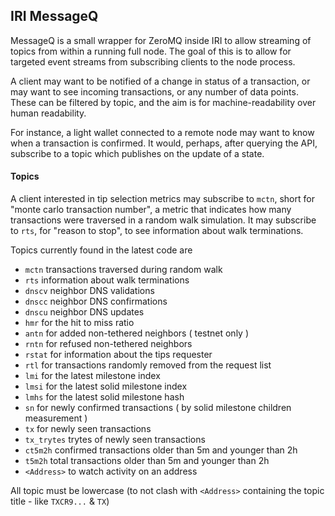 ## IRI MessageQ

MessageQ is a small wrapper for ZeroMQ inside IRI to allow streaming 
of topics from within a running full node. The goal of this is to allow
for targeted event streams from subscribing clients to the node process.

A client may want to be notified of a change in status of a transaction,
or may want to see incoming transactions, or any number of data points.
These can be filtered by topic, and the aim is for machine-readability 
over human readability.

For instance, a light wallet connected to a remote node may want to know
when a transaction is confirmed. It would, perhaps, after querying the API,
subscribe to a topic which publishes on the update of a state.

#### Topics

A client interested in tip selection metrics may subscribe to `mctn`, short for
"monte carlo transaction number", a metric that indicates how many transactions
were traversed in a random walk simulation. It may subscribe to `rts`, for
"reason to stop", to see information about walk terminations.

Topics currently found in the latest code are
* `mctn` transactions traversed during random walk
* `rts` information about walk terminations
* `dnscv` neighbor DNS validations
* `dnscc` neighbor DNS confirmations
* `dnscu` neighbor DNS updates
* `hmr` for the hit to miss ratio
* `antn` for added non-tethered neighbors ( testnet only )
* `rntn` for refused non-tethered neighbors
* `rstat` for information about the tips requester
* `rtl` for transactions randomly removed from the request list
* `lmi` for the latest milestone index
* `lmsi` for the latest solid milestone index
* `lmhs` for the latest solid milestone hash
* `sn` for newly confirmed transactions ( by solid milestone children measurement )
* `tx` for newly seen transactions
* `tx_trytes` trytes of newly seen transactions
* `ct5m2h` confirmed transactions older than 5m and younger than 2h
* `t5m2h` total transactions older than 5m and younger than 2h
* `<Address>` to watch activity on an address

All topic must be lowercase (to not clash with `<Address>` containing the topic title - like `TXCR9...` & `TX`)
